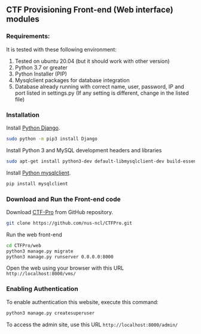 ## CTF Provisioning Front-end (Web interface) modules

### Requirements:

It is tested with these following environment:
1. Tested on ubuntu 20.04 (but it should work with other version)
2. Python 3.7 or greater
3. Python Installer (PIP)
4. Mysqlclient packages for database integration
5. Database already running with correct name, user, password, IP and port listed in settings.py (If any setting is different, change in the listed file)

### Installation

Install [Python Django](https://docs.djangoproject.com/en/3.2/topics/install/).

```bash
sudo python -m pip3 install Django
```
Install Python 3 and MySQL development headers and libraries

```bash
sudo apt-get install python3-dev default-libmysqlclient-dev build-essential
```

Install [Python mysqlclient](https://pypi.org/project/mysqlclient/).

```bash
pip install mysqlclient
```


### Download and Run the Front-end code

Download [CTF-Pro](https://github.com/nus-ncl/CTFPro) from GitHub repository.

```bash
git clone https://github.com/nus-ncl/CTFPro.git
```

Run the web front-end

```bash
cd CTFPro/web
python3 manage.py migrate
python3 manage.py runserver 0.0.0.0:8000
```

Open the web using your browser with this URL `http://localhost:8000/vms/`

### Enabling Authentication

To enable authentication this website, execute this command:

```bash
python3 manage.py createsuperuser
```

To access the admin site, use this URL `http://localhost:8000/admin/`
